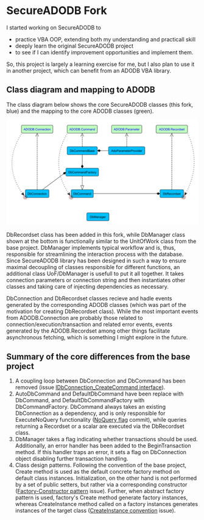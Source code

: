 # SecureADODB Fork
I started working on SecureADODB to
 - practice VBA OOP, extending both my understanding and practicall skill
 - deeply learn the original SecureADODB project
 - to see if I can identify improvement opportunities and implement them.

So, this project is largely a learning exercise for me, but I also plan to use it in another project, which can benefit from an ADODB VBA library.  
 
 ## Class diagram and mapping to ADODB

The class diagram below shows the core SecureADODB classes (this fork, blue) and the mapping to the core ADODB classes (green).

![SecureADODB-ADODB](https://github.com/pchemguy/RDVBA-examples/blob/develop/UML%20Class%20Diagrams/SecureADODB%20-%20ADODB%20Class%20Mapping.svg)

DbRecordset class has been added in this fork, while DbManager class shown at the bottom is functionally similar to the UnitOfWork class from the base project.
DbManager implements typical workflow and is, thus, responsible for streamlining the interaction process with the database. Since SecureADODB library has been designed in such a way to ensure maximal decoupling of classes responsible for different functions, an additional class UoF/DbManager is usefull to put it all together. It takes connection parameters or connection string and then instantiates other classes and taking care of injecting dependencies as necessary.

DbConnection and DbRecordset classes recieve and hadle events generated by the corresponding ADODB classes (which was part of the motivation for creating DbRecordset class). While the most important events from ADODB.Connection are probably those related to connection/execution/transaction and related error events, events generated by the ADODB.Recordset among other things facilitate asynchronous fetching, which is something I might explore in the future.

## Summary of the core differences from the base project

1.  A coupling loop between DbConnection and DbCommand has been removed (issue [IDbConnection_CreateCommand interface](https://github.com/pchemguy/RDVBA-examples/issues/14)).
2.  AutoDbCommand and DefaultDbCommand have been replace with DbCommand, and DefaultDbCommandFactory with DbCommandFactory.
    DbCommand always takes an existing DbConnection as a dependency, and is only responsible for ExecuteNoQuery functionality ([NoQuery flag](https://github.com/pchemguy/RDVBA-examples/commit/ffc12ffb361ecc5a2338a321d84e8a756b48e109) commit), while queries returning a Recordset or a scalar are executed via the DbRecordset class.
3.  DbManager takes a flag indicating whether transactions should be used. Additionally, an error handler has been added to the BeginTransaction method. If this handler traps an error, it sets a flag on DbConnection object disabling further transaction handling.
4.  Class design patterns. Following the convention of the base project, Create method is used as the default concrete factory method on default class instances. Initialization, on the other hand is not performed by a set of public setters, but rather via a corresponding constructor ([Factory-Constructor pattern](https://github.com/pchemguy/RDVBA-examples/issues/11) issue). Further, when abstract factory pattern is used, factory's Create method generate factory instances, whereas CreateInstance method called on a factory instances generates instances of the target class ([CreateInstance convention](https://github.com/pchemguy/RDVBA-examples/issues/10) issue). 
